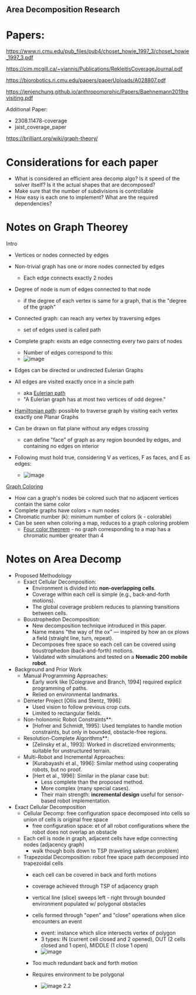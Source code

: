 ## Area Decomposition Research

# Papers:
https://www.ri.cmu.edu/pub_files/pub4/choset_howie_1997_3/choset_howie_1997_3.pdf

https://cim.mcgill.ca/~yiannis/Publications/RekleitisCoverageJournal.pdf

https://biorobotics.ri.cmu.edu/papers/paperUploads/A028807.pdf

https://jenjenchung.github.io/anthropomorphic/Papers/Baehnemann2019revisiting.pdf

Additional Paper: 
- 2308.11478-coverage
- jaist_coverage_paper

https://brilliant.org/wiki/graph-theory/

# Considerations for each paper
- What is considered an efficient area decomp algo? Is it speed of the solver itself? Is it the actual shapes that are decomposed?
- Make sure that the number of subdivisions is controllable
- How easy is each one to implement? What are the required dependencies?

# Notes on Graph Theorey
Intro
- Vertices or nodes connected by edges
- Non-trivial graph has one or more nodes connected by edges
	- Each edge connects exactly 2 nodes
- Degree of node is num of edges connected to that node
	- if the degree of each vertex is same for a graph, that is the "degree of the graph"
- Connected graph: can reach any vertex by traversing edges
	- set of edges used is called path
- Complete graph: exists an edge connecting every two pairs of nodes
  - Number of edges correspond to this:
  - ![image](https://github.com/user-attachments/assets/f44ab456-735b-4632-b664-fcd4b97680d5)
    
- Edges can be directed or undirected
Eulerian Graphs
- All edges are visited exactly once in a sincle path
	- aka [Eulerian path](https://brilliant.org/wiki/eulerian-path/)
	- "A Eulerian graph has at most two vertices of odd degree."
- [Hamiltonian path](https://brilliant.org/wiki/hamiltonian-path/): possible to traverse graph by visiting each vertex exactly one
Planar Graphs
- Can be drawn on flat plane without any edges crossing
	- can define "face" of graph as any region bounded by edges, and containing no edges on interior
- Following must hold true, considering V as vertices, F as faces, and E as edges:
  - ![image](https://github.com/user-attachments/assets/224759b6-fa5a-478d-8ee2-85aa0b259b54)
    
[Graph Coloring](https://brilliant.org/wiki/graph-coloring-and-chromatic-numbers/)
- How can a graph's nodes be colored such that no adjacent vertices contain the same color
- Complete graphs have colors = num nodes
- Chromatic number (k): minimum number of colors (k - colorable)
- Can be seen when coloring a map, reduces to a graph coloring problem
	- [Four color theorem](https://brilliant.org/wiki/four-color-theorem/) - no graph corresponding to a map has a chromatic number greater than 4

# Notes on Area Decomp

- Proposed Methodology
	- Exact Cellular Decomposition:
 		- Environment is divided into **non-overlapping cells**.
  		- Coverage within each cell is simple (e.g., back-and-forth motions).
  		- The global coverage problem reduces to planning transitions between cells.
	- Boustrophedon Decomposition:
		- New decomposition technique introduced in this paper.
	 	- Name means "the way of the ox" — inspired by how an ox plows a field (straight line, turn, repeat).
	  	- Decomposes free space so each cell can be covered using boustrophedon (back-and-forth) motions.
	  	- Validated with simulations and tested on a **Nomadic 200 mobile robot**.
- Background and Prior Work
 	- Manual Programming Approaches:
 		- Early work like \[Colegrave and Branch, 1994] required explicit programming of paths.
   		- Relied on environmental landmarks.
	- Demeter Project \[Ollis and Stentz, 1996]:
		 - Used vision to follow previous crop cuts.
		 - Limited to rectangular fields.
   	- Non-holonomic Robot Constraints**:
   		- \[Hofner and Schmidt, 1995]: Used templates to handle motion constraints, but only in bounded, obstacle-free regions.
	- Resolution-Complete Algorithms**:
 		- \[Zelinsky et al., 1993]: Worked in discretized environments; suitable for unstructured terrain.
   	- Multi-Robot and Incremental Approaches:
		- \[Kurabayashi et al., 1996]: Similar method using cooperating robots, but no proof.
		- \[Hert et al., 1996]: Similar in the planar case but:
			- Less complete than the proposed method.
			- More complex (many special cases).
			- Their main strength: **incremental design** useful for sensor-based robot implementation.
- Exact Cellular Decomposition
	- Cellular Decomp: free configuration space decomposed into cells so union of cells is original free space
		- free configuration space: et of all robot configurations where the robot does not overlap an obstacle
	- Each cell is node in graph, adjacent cells have edge connecting nodes (adjacency graph)
		- walk though boils down to TSP (traveling salesman problem)
	- Trapezoidal Decomposition: robot free space path decomposed into trapezoidal cells
		- each cell can be covered in back and forth motions
		- coverage achieved through TSP of adjacency graph
		- vertical line (slice) sweeps left - right through bounded environment populated w/ polygonal obstacles
		- cells formed through "open" and "close" operations when slice encounters an event
			- event: instance which slice intersects vertex of polygon
			- 3 types: IN (current cell closed and 2 opened), OUT (2 cells closed and 1 open), MIDDLE (1 close 1 open)
   			- ![image](https://github.com/user-attachments/assets/e95fdb25-3513-49e3-bdec-6231e5696a13)

		- Too much redundant back and forth motion
		- Requires environment to be polygonal
			- ![image](https://github.com/user-attachments/assets/0728859c-6222-4828-b07f-7edb2714ff91)
2.2
